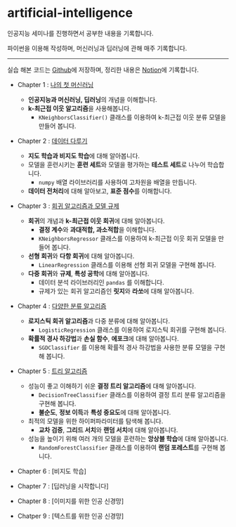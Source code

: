 # artificial-intelligence
인공지능 세미나를 진행하면서 공부한 내용을 기록합니다.

파이썬을 이용해 작성하며, 머신러닝과 딥러닝에 관해 매주 기록합니다.

-----
실습 해본 코드는 [Github](https://github.com/Jinwon-Dev/artificial-intelligence)에 저장하며, 정리한 내용은 [Notion](https://jinwonyoon.notion.site/Artificial-Intelligence-b01648e7ae1d4d1b97b523fe73c480d9)에 기록합니다.

- Chapter 1 : [나의 첫 머신러닝](https://jinwonyoon.notion.site/Chapter-1-0ee0eb675a9940ea84fba15006111299)
  - **인공지능과 머신러닝, 딥러닝**의 개념을 이해합니다.
  - **k-최근접 이웃 알고리즘**을 사용해봅니다.
    - `KNeighborsClassifier()` 클래스를 이용하여 k-최근접 이웃 분류 모델을 만들어 봅니다.

- Chapter 2 : [데이터 다루기](https://jinwonyoon.notion.site/Chapter-2-a676d519ae7846af850784f81947d75d)
  - **지도 학습과 비지도 학습**에 대해 알아봅니다.
  - 모델을 훈련시키는 **훈련 세트**와 모델을 평가하는 **테스트 세트**로 나누어 학습합니다.
    - `numpy` 배열 라이브러리를 사용하여 고차원을 배열을 만듭니다.
  - **데이터 전처리**에 대해 알아보고, **표준 점수**를 이해합니다.

- Chapter 3 : [회귀 알고리즘과 모델 규제](https://jinwonyoon.notion.site/Chapter-3-d1d6c7093ca54751a892c0132d5c57d2)
  - **회귀**의 개념과 **k-최근접 이웃 회귀**에 대해 알아봅니다.
    - **결정 계수**와 **과대적합, 과소적합**을 이해합니다.
    - `KNeighborsRegressor` 클래스를 이용하여 k-최근접 이웃 회귀 모델을 만들어 봅니다.
  - **선형 회귀**와 **다항 회귀**에 대해 알아봅니다.
    - `LinearRegression` 클래스를 이용해 선형 회귀 모델을 구현해 봅니다.
  - **다중 회귀**와 **규제**, **특성 공학**에 대해 알아봅니다.
    - 데이터 분석 라이브러리인 `pandas` 를 이해합니다.
    - 규제가 있는 회귀 알고리즘인 **릿지**와 **라쏘**에 대해 알아봅니다.

- Chapter 4 : [다양한 분류 알고리즘](https://jinwonyoon.notion.site/Chapter-4-c979e7fea39c45e794ead4422edb6e7e)
  - **로지스틱 회귀 알고리즘**과 다중 분류에 대해 알아봅니다.
    - `LogisticRegression` 클래스를 이용하여 로지스틱 회귀를 구현해 봅니다.
  - **확률적 경사 하강법**과 **손실 함수**, **에포크**에 대해 알아봅니다.
    - `SGDClassifier` 를 이용해 확률적 경사 하강법을 사용한 분류 모델을 구현해 봅니다.  

- Chapter 5 : [트리 알고리즘](https://jinwonyoon.notion.site/Chapter-5-e92d2cf2c6ff45de86bea6757c00e1bc)
  - 성능이 좋고 이해하기 쉬운 **결정 트리 알고리즘**에 대해 알아봅니다.
    - `DecisionTreeClassifier` 클래스를 이용하여 결정 트리 분류 알고리즘을 구현해 봅니다.
    - **불순도**, **정보 이득**과 **특성 중요도**에 대해 알아봅니다.
  - 최적의 모델을 위한 하이퍼파라미터를 탐색해 봅니다.
    - **교차 검증**, **그리드 서치**와 **랜덤 서치**에 대해 알아봅니다.
  - 성능을 높이기 위해 여러 개의 모델을 훈련하는 **앙상블 학습**에 대해 알아봅니다.
    - `RandomForestClassifier` 클래스를 이용하여 **랜덤 포레스트**를 구현해 봅니다.

- Chapter 6 : [비지도 학습]

- Chapter 7 : [딥러닝을 시작합니다]

- Chapter 8 : [이미지를 위한 인공 신경망]

- Chatper 9 : [텍스트를 위한 인공 신경망]